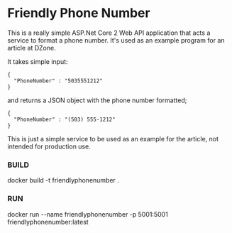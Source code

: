 # Friendly Phone Number

This is a really simple ASP.Net Core 2 Web API application that acts a service to format a phone number. It's used as an example program for an article at DZone.

It takes simple input:

```
{
  "PhoneNumber" : "5035551212" 
}
```

and returns a JSON object with the phone number formatted;

```
{
  "PhoneNumber" : "(503) 555-1212" 
}
```

This is just a simple service to be used as an example for the article, not intended for production use. 

### BUILD
docker build -t friendlyphonenumber .

### RUN
docker run --name friendlyphonenumber -p 5001:5001 friendlyphonenumber:latest
